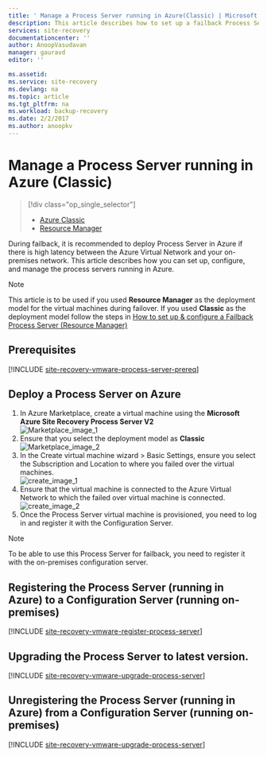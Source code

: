 ```yaml
---
title: ' Manage a Process Server running in Azure(Classic) | Microsoft Docs'
description: This article describes how to set up a failback Process Server(Classic) In Azure.
services: site-recovery
documentationcenter: ''
author: AnoopVasudavan
manager: gauravd
editor: ''

ms.assetid:
ms.service: site-recovery
ms.devlang: na
ms.topic: article
ms.tgt_pltfrm: na
ms.workload: backup-recovery
ms.date: 2/2/2017
ms.author: anoopkv
---
```


# Manage a Process Server running in Azure (Classic)
> [!div class="op_single_selector"]
> * [Azure Classic ](./site-recovery-vmware-setup-azure-ps-classic.md)
> * [Resource Manager](./site-recovery-vmware-setup-azure-ps-resource-manager.md)

During failback, it is recommended to deploy Process Server in Azure if there is high latency between the Azure Virtual Network and your on-premises network. This article describes how you can set up, configure, and manage the process servers running in Azure.

> [!NOTE]
> This article is to be used if you used **Resource Manager** as the deployment model for the virtual machines during failover. If you used **Classic** as the deployment model follow the steps in [How to set up & configure a Failback Process Server (Resource Manager)](./site-recovery-vmware-setup-azure-ps-resource-manager.md)
<!---Loc Comment: Please, see the query in the comments section. Thanks--->

## Prerequisites

[!INCLUDE [site-recovery-vmware-process-server-prereq](../../includes/site-recovery-vmware-azure-process-server-prereq.md)]

## Deploy a Process Server on Azure

1. In Azure Marketplace, create a virtual machine using the **Microsoft Azure Site Recovery Process Server V2** </br>
    ![Marketplace_image_1](./media/site-recovery-vmware-setup-azure-ps-classic/marketplace-ps-image.png)
2. Ensure that you select the deployment model as **Classic** </br>
  ![Marketplace_image_2](./media/site-recovery-vmware-setup-azure-ps-classic/marketplace-ps-image-classic.png)
3. In the Create virtual machine wizard > Basic Settings, ensure you select the Subscription and Location to where you failed over the virtual machines.</br>
  ![create_image_1](./media/site-recovery-vmware-setup-azure-ps-classic/azureps-classic-basic-info.png)
4. Ensure that the virtual machine is connected to the Azure Virtual Network to which the failed over virtual machine is connected.</br>
  ![create_image_2](./media/site-recovery-vmware-setup-azure-ps-classic/azureps-classic-settings.png)
5. Once the Process Server virtual machine is provisioned, you need to log in and register it with the Configuration Server.

> [!NOTE]
> To be able to use this Process Server for failback, you need to register it with the on-premises configuration server.

## Registering the Process Server (running in Azure) to a Configuration Server (running on-premises)

[!INCLUDE [site-recovery-vmware-register-process-server](../../includes/site-recovery-vmware-register-process-server.md)]

## Upgrading the Process Server to latest version.

[!INCLUDE [site-recovery-vmware-upgrade-process-server](../../includes/site-recovery-vmware-upgrade-process-server.md)]

## Unregistering the Process Server (running in Azure) from a Configuration Server (running on-premises)

[!INCLUDE [site-recovery-vmware-upgrade-process-server](../../includes/site-recovery-vmware-unregister-process-server.md)]
